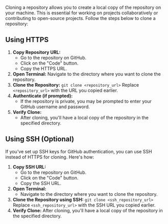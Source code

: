 Cloning a repository allows you to create a local copy of the repository on your machine. This is essential for working on projects collaboratively or contributing to open-source projects. Follow the steps below to clone a repository: 
## Using HTTPS 

1. **Copy Repository URL:** 
   - Go to the repository on GitHub. 
   - Click on the "Code" button. 
   - Copy the HTTPS URL. 
2. **Open Terminal:** Navigate to the directory where you want to clone the repository.   
3. **Clone the Repository:** ```git clone <repository_url>```
	Replace `<repository_url>` with the URL you copied earlier.
4. **Authenticate (if prompted):**    
    - If the repository is private, you may be prompted to enter your GitHub username and password.
5. **Verify Clone:**    
    - After cloning, you'll have a local copy of the repository in the specified directory.

## Using SSH (Optional)

If you've set up SSH keys for GitHub authentication, you can use SSH instead of HTTPS for cloning. Here's how:
1. **Copy SSH URL:**    
    - Go to the repository on GitHub.
    - Click on the "Code" button.
    - Copy the SSH URL.
2. **Open Terminal:**    
    - Navigate to the directory where you want to clone the repository.
3. **Clone the Repository using SSH:** `git clone <ssh_repository_url>`
	Replace `<ssh_repository_url>` with the SSH URL you copied earlier.    
4. **Verify Clone:**  After cloning, you'll have a local copy of the repository in the specified directory.
